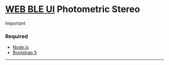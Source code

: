 # [WEB BLE UI](https://github.com/DmitryGubkin/WebBLE_PhotoStereo_UI) Photometric Stereo
>[!IMPORTANT]
>### Required
>* [Node.js](https://nodejs.org/en)
>* [Bootstrap 5](https://getbootstrap.com/docs/5.3/getting-started/download/)
---
